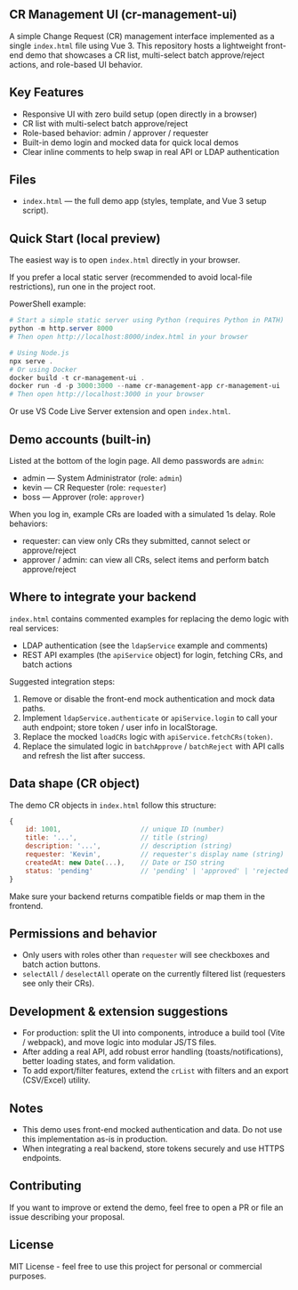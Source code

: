 ## CR Management UI (cr-management-ui)

A simple Change Request (CR) management interface implemented as a single `index.html` file using Vue 3. This repository hosts a lightweight front-end demo that showcases a CR list, multi-select batch approve/reject actions, and role-based UI behavior.

## Key Features
- Responsive UI with zero build setup (open directly in a browser)
- CR list with multi-select batch approve/reject
- Role-based behavior: admin / approver / requester
- Built-in demo login and mocked data for quick local demos
- Clear inline comments to help swap in real API or LDAP authentication

## Files
- `index.html` — the full demo app (styles, template, and Vue 3 setup script).

## Quick Start (local preview)
The easiest way is to open `index.html` directly in your browser.

If you prefer a local static server (recommended to avoid local-file restrictions), run one in the project root.

PowerShell example:
```powershell
# Start a simple static server using Python (requires Python in PATH)
python -m http.server 8000
# Then open http://localhost:8000/index.html in your browser

# Using Node.js
npx serve .
# Or using Docker
docker build -t cr-management-ui .
docker run -d -p 3000:3000 --name cr-management-app cr-management-ui
# Then open http://localhost:3000 in your browser
```

Or use VS Code Live Server extension and open `index.html`.

## Demo accounts (built-in)
Listed at the bottom of the login page. All demo passwords are `admin`:
- admin — System Administrator (role: `admin`)
- kevin — CR Requester (role: `requester`)
- boss — Approver (role: `approver`)

When you log in, example CRs are loaded with a simulated 1s delay. Role behaviors:
- requester: can view only CRs they submitted, cannot select or approve/reject
- approver / admin: can view all CRs, select items and perform batch approve/reject

## Where to integrate your backend
`index.html` contains commented examples for replacing the demo logic with real services:

- LDAP authentication (see the `ldapService` example and comments)
- REST API examples (the `apiService` object) for login, fetching CRs, and batch actions

Suggested integration steps:
1. Remove or disable the front-end mock authentication and mock data paths.
2. Implement `ldapService.authenticate` or `apiService.login` to call your auth endpoint; store token / user info in localStorage.
3. Replace the mocked `loadCRs` logic with `apiService.fetchCRs(token)`.
4. Replace the simulated logic in `batchApprove` / `batchReject` with API calls and refresh the list after success.

## Data shape (CR object)
The demo CR objects in `index.html` follow this structure:

```js
{
	id: 1001,                    // unique ID (number)
	title: '...',                // title (string)
	description: '...',          // description (string)
	requester: 'Kevin',          // requester's display name (string)
	createdAt: new Date(...),    // Date or ISO string
	status: 'pending'            // 'pending' | 'approved' | 'rejected'
}
```

Make sure your backend returns compatible fields or map them in the frontend.

## Permissions and behavior
- Only users with roles other than `requester` will see checkboxes and batch action buttons.
- `selectAll` / `deselectAll` operate on the currently filtered list (requesters see only their CRs).

## Development & extension suggestions
- For production: split the UI into components, introduce a build tool (Vite / webpack), and move logic into modular JS/TS files.
- After adding a real API, add robust error handling (toasts/notifications), better loading states, and form validation.
- To add export/filter features, extend the `crList` with filters and an export (CSV/Excel) utility.

## Notes
- This demo uses front-end mocked authentication and data. Do not use this implementation as-is in production.
- When integrating a real backend, store tokens securely and use HTTPS endpoints.

## Contributing
If you want to improve or extend the demo, feel free to open a PR or file an issue describing your proposal.

## License
MIT License - feel free to use this project for personal or commercial purposes.